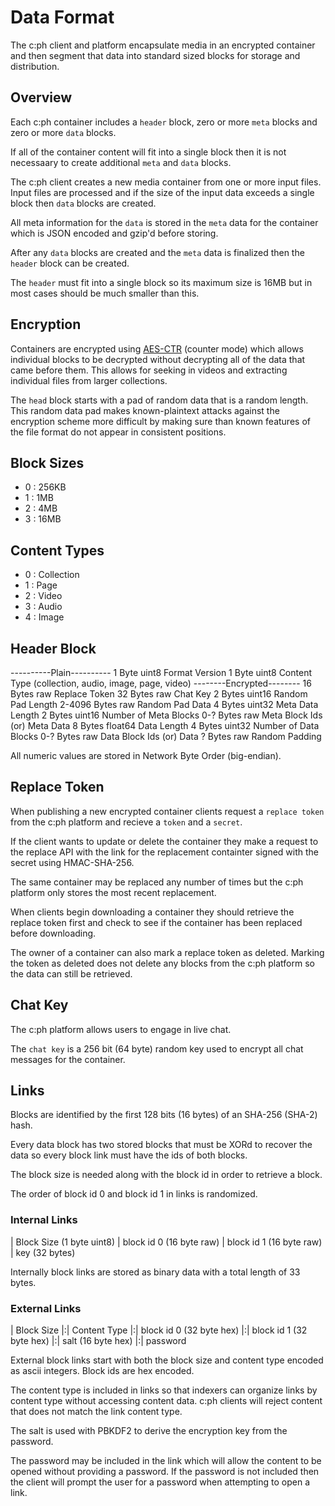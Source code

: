 # Data Format

The c:ph client and platform encapsulate media in an encrypted container
and then segment that data into standard sized blocks for storage and
distribution.

## Overview

Each c:ph container includes a `header` block, zero or more `meta` blocks and
zero or more `data` blocks.

If all of the container content will fit into a single block then it is not
necessaary to create additional `meta` and `data` blocks.

The c:ph client creates a new media container from one or more input files.
Input files are processed and if the size of the input data exceeds a single
block then `data` blocks are created.

All meta information for the `data` is stored in the `meta` data for the
container which is JSON encoded and gzip'd before storing.

After any `data` blocks are created and the `meta` data is finalized then the
`header` block can be created.

The `header` must fit into a single block so its maximum size is 16MB but in
most cases should be much smaller than this.

## Encryption

Containers are encrypted using [AES-CTR] (counter mode) which allows individual
blocks to be decrypted without decrypting all of the data that came before
them. This allows for seeking in videos and extracting individual files from
larger collections.

The `head` block starts with a pad of random data that is a random length. This
random data pad makes known-plaintext attacks against the encryption scheme
more difficult by making sure than known features of the file format do not
appear in consistent positions.

[AES-CTR]: https://tools.ietf.org/html/rfc3686

## Block Sizes

* 0 : 256KB 
* 1 : 1MB
* 2 : 4MB
* 3 : 16MB

## Content Types

* 0 : Collection
* 1 : Page
* 2 : Video
* 3 : Audio
* 4 : Image

## Header Block

----------Plain----------
1 Byte          uint8   Format Version
1 Byte          uint8   Content Type (collection, audio, image, page, video)
--------Encrypted--------
16 Bytes        raw     Replace Token
32 Bytes        raw     Chat Key
2 Bytes         uint16  Random Pad Length
2-4096 Bytes    raw     Random Pad Data
4 Bytes         uint32  Meta Data Length
2 Bytes         uint16  Number of Meta Blocks
0-? Bytes       raw     Meta Block Ids (or) Meta Data
8 Bytes         float64 Data Length
4 Bytes         uint32  Number of Data Blocks
0-? Bytes       raw     Data Block Ids (or) Data
? Bytes         raw     Random Padding

All numeric values are stored in Network Byte Order (big-endian).

## Replace Token

When publishing a new encrypted container clients request a `replace token`
from the c:ph platform and recieve a `token` and a `secret`.

If the client wants to update or delete the container they make a request to
the replace API with the link for the replacement containter signed with the
secret using HMAC-SHA-256.

The same container may be replaced any number of times but the c:ph platform
only stores the most recent replacement.

When clients begin downloading a container they should retrieve the replace
token first and check to see if the container has been replaced before
downloading.

The owner of a container can also mark a replace token as deleted. Marking
the token as deleted does not delete any blocks from the c:ph platform so
the data can still be retrieved.

## Chat Key

The c:ph platform allows users to engage in live chat.

The `chat key` is a 256 bit (64 byte) random key used to encrypt all chat
messages for the container.

## Links

Blocks are identified by the first 128 bits (16 bytes) of an SHA-256 (SHA-2)
hash.

Every data block has two stored blocks that must be XORd to recover the data so
every block link must have the ids of both blocks.

The block size is needed along with the block id in order to retrieve a block.

The order of block id 0 and block id 1 in links is randomized.

### Internal Links

| Block Size (1 byte uint8) | block id 0 (16 byte raw) | block id 1 (16 byte raw) | key (32 bytes)

Internally block links are stored as binary data with a total length of 33 bytes.

### External Links

| Block Size |:| Content Type |:| block id 0 (32 byte hex) |:|
 block id 1 (32 byte hex) |:| salt (16 byte hex) |:| password 

External block links start with both the block size and content type encoded as
ascii integers. Block ids are hex encoded.

The content type is included in links so that indexers can organize links by
content type without accessing content data. c:ph clients will reject content
that does not match the link content type.

The salt is used with PBKDF2 to derive the encryption key from the password.

The password may be included in the link which will allow the content to be
opened without providing a password. If the password is not included then the
client will prompt the user for a password when attempting to open a link.